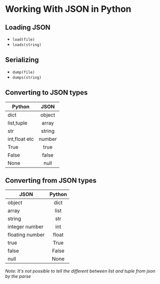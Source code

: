 # Working With JSON in Python

## Loading JSON

- `load(file)`
- `loads(string)`

## Serializing

- `dump(file)`
- `dumps(string)`

## Converting to JSON types

| Python   	        |      JSON         	|
|-------------------|:---------------------:|
|dict   	        |  object              	|
|list,tuple	        |  array   	            |
|str    	        |  string  	            |
|int,float etc   	|  number           	|
|True               |  true             	|
|False          	|  false             	|
|None          	    |  null             	|


## Converting from JSON types

| JSON   	        |      Python         	|
|-------------------|:---------------------:|
|object   	        |  dict              	|
|array	            |  list   	            |
|string	            |  str   	            |
|integer number    	|  int               	|
|floating number    |  float               	|
|true               |  True             	|
|false          	|  False             	|
|null          	    |  None             	|

*Note: It's not possible to tell the different between list and tuple from json by the parse*